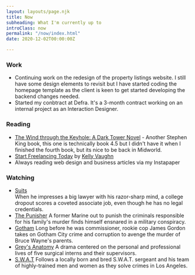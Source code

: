 ```yaml
---
layout: layouts/page.njk
title: Now
subheading: What I'm currently up to
introClass: now
permalink: "/now/index.html"
date: 2020-12-02T00:00:00Z

---
```

### Work

* Continuing work on the redesign of the property listings website. I still have some design elements to revisit but I have started coding the homepage template as the client is keen to get started developing the backend changes needed.
* Started my conbtract at Defra. It's a 3-month contract working on an internal project as an Interaction Designer.

### Reading

* [The Wind through the Keyhole: A Dark Tower Novel](https://uk.bookshop.org/books/the-wind-through-the-keyhole-a-dark-tower-novel/9781444731729) - Another Stephen King book, this one is technically book 4.5 but I didn't have it when I finished the fourth book, but its nice to be back in Midworld.
* [Start Freelancing Today](https://www.goodreads.com/book/show/53717533-start-freelancing-today "Start Freelancing Today") by [Kelly Vaughn](https://www.goodreads.com/author/show/20363515.Kelly_Vaughn "Kelly Vaughn on Goodreads")
* Always reading web design and business articles via my Instapaper

### Watching

* [Suits](https://www.netflix.com/gb/title/70195800 "Suits on Netflix")  
  When he impresses a big lawyer with his razor-sharp mind, a college dropout scores a coveted associate job, even though he has no legal credentials.
* [The Punisher](https://www.netflix.com/gb/title/80117498 "The Punisher on Netflix")
  A former Marine out to punish the criminals responsible for his family's murder finds himself ensnared in a military conspiracy.
* [Gotham](https://www.netflix.com/gb/title/80020542 "Gotham on Netflix")
  Long before he was commissioner, rookie cop James Gordon takes on Gotham City crime and corruption to avenge the murder of Bruce Wayne's parents.
* [Grey's Anatomy](https://www.imdb.com/title/tt0413573/?ref_=nv_sr_srsg_0 "Grey's Anatomy on IMDB")
  A drama centered on the personal and professional lives of five surgical interns and their supervisors.
* [S.W.A.T](https://www.imdb.com/title/tt6111130/?ref_=nv_sr_srsg_0 "S.W.A.T on IMDB")
  Follows a locally born and bred S.W.A.T. sergeant and his team of highly-trained men and women as they solve crimes in Los Angeles.